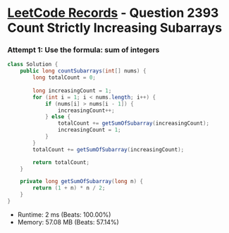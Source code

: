 # [LeetCode Records](../../README.md) - Question 2393 Count Strictly Increasing Subarrays

### Attempt 1: Use the formula: sum of integers
```java
class Solution {
    public long countSubarrays(int[] nums) {
        long totalCount = 0;
        
        long increasingCount = 1;
        for (int i = 1; i < nums.length; i++) {
            if (nums[i] > nums[i - 1]) {
                increasingCount++;
            } else {
                totalCount += getSumOfSubarray(increasingCount);
                increasingCount = 1;
            }
        }
        totalCount += getSumOfSubarray(increasingCount);

        return totalCount;
    }

    private long getSumOfSubarray(long n) {
        return (1 + n) * n / 2;
    }
}
```
- Runtime: 2 ms (Beats: 100.00%)
- Memory: 57.08 MB (Beats: 57.14%)

<br>
